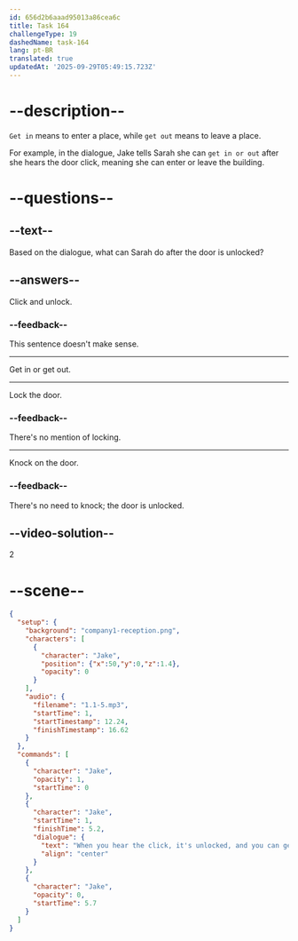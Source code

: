 ```yaml
---
id: 656d2b6aaad95013a86cea6c
title: Task 164
challengeType: 19
dashedName: task-164
lang: pt-BR
translated: true
updatedAt: '2025-09-29T05:49:15.723Z'
---
```


<!--
AUDIO REFERENCE:
Jake: When you hear the click, it is unlocked, and you can get in or out.
-->

# --description--

`Get in` means to enter a place, while `get out` means to leave a place.

For example, in the dialogue, Jake tells Sarah she can `get in or out` after she hears the door click, meaning she can enter or leave the building.

# --questions--

## --text--

Based on the dialogue, what can Sarah do after the door is unlocked?

## --answers--

Click and unlock.

### --feedback--

This sentence doesn't make sense.

---

Get in or get out.

---

Lock the door.

### --feedback--

There's no mention of locking.

---

Knock on the door.

### --feedback--

There's no need to knock; the door is unlocked.

## --video-solution--

2

# --scene--

```json
{
  "setup": {
    "background": "company1-reception.png",
    "characters": [
      {
        "character": "Jake",
        "position": {"x":50,"y":0,"z":1.4},
        "opacity": 0
      }
    ],
    "audio": {
      "filename": "1.1-5.mp3",
      "startTime": 1,
      "startTimestamp": 12.24,
      "finishTimestamp": 16.62
    }
  },
  "commands": [
    {
      "character": "Jake",
      "opacity": 1,
      "startTime": 0
    },
    {
      "character": "Jake",
      "startTime": 1,
      "finishTime": 5.2,
      "dialogue": {
        "text": "When you hear the click, it's unlocked, and you can get in or out.",
        "align": "center"
      }
    },
    {
      "character": "Jake",
      "opacity": 0,
      "startTime": 5.7
    }
  ]
}
```

